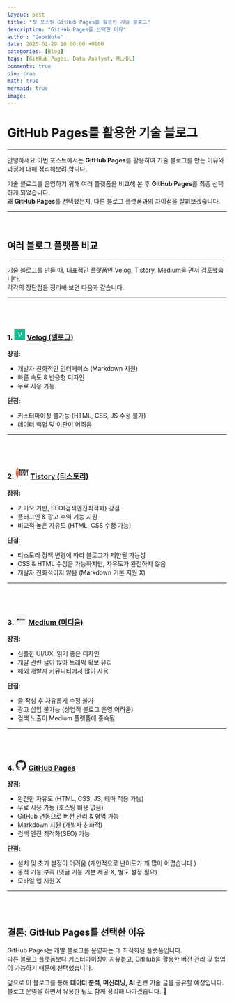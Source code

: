 ```yaml
---
layout: post
title: "첫 포스팅 GitHub Pages를 활용한 기술 블로그"
description: "GitHub Pages를 선택한 이유"
author: "DoorNote"
date: 2025-01-29 10:00:00 +0900
categories: [Blog]
tags: [GitHub Pages, Data Analyst, ML/DL]
comments: true
pin: true
math: true
mermaid: true
image:
---
```


# GitHub Pages를 활용한 기술 블로그
---------------------------------

안녕하세요 이번 포스트에서는 **GitHub Pages**를 활용하여 기술 블로그를 만든 이유와 과정에 대해 정리해보려 합니다.

기술 블로그를 운영하기 위해 여러 플랫폼을 비교해 본 후 **GitHub Pages**를 최종 선택하게 되었습니다.  
왜 **GitHub Pages**를 선택했는지, 다른 블로그 플랫폼과의 차이점을 살펴보겠습니다.

---

<br>

## 여러 블로그 플랫폼 비교
---------------------------------

기술 블로그를 만들 때, 대표적인 플랫폼인 Velog, Tistory, Medium을 먼저 검토했습니다.  
각각의 장단점을 정리해 보면 다음과 같습니다.

---

<br>
<br>

### 1. [<img src="/assets/img/Velog.png" alt="Velog" width="25" height="25">](https://velog.io/)  **[Velog (벨로그)](https://velog.io/)**

**장점:**  
- 개발자 친화적인 인터페이스 (Markdown 지원)  
- 빠른 속도 & 반응형 디자인  
- 무료 사용 가능  

**단점:**  
- 커스터마이징 불가능 (HTML, CSS, JS 수정 불가)  
- 데이터 백업 및 이관이 어려움  

---

<br>
<br>

### 2. [<img src="/assets/img/tistory.png" alt="tistory" width="30" height="30">](https://www.tistory.com/)  **[Tistory (티스토리)](https://www.tistory.com/)**  

**장점:**  
- 카카오 기반, SEO(검색엔진최적화) 강점  
- 플러그인 & 광고 수익 기능 지원  
- 비교적 높은 자유도 (HTML, CSS 수정 가능)  

**단점:**  
- 티스토리 정책 변경에 따라 블로그가 제한될 가능성  
- CSS & HTML 수정은 가능하지만, 자유도가 완전하지 않음  
- 개발자 친화적이지 않음 (Markdown 기본 지원 X)  

---

<br>
<br>

### 3. [<img src="/assets/img/Medium.png" alt="Medium" width="25" height="25">](https://medium.com/)  **[Medium (미디움)](https://medium.com/)**  

**장점:**  
- 심플한 UI/UX, 읽기 좋은 디자인  
- 개발 관련 글이 많아 트래픽 확보 유리  
- 해외 개발자 커뮤니티에서 많이 사용  

**단점:**  
- 글 작성 후 자유롭게 수정 불가  
- 광고 삽입 불가능 (상업적 블로그 운영 어려움)  
- 검색 노출이 Medium 플랫폼에 종속됨  

---

<br>
<br>

### 4. [<img src="/assets/img/github.png" alt="github" width="25" height="25">](https://pages.github.com/) **[GitHub Pages](https://pages.github.com/)**

**장점:**  
- 완전한 자유도 (HTML, CSS, JS, 테마 적용 가능)  
- 무료 사용 가능 (호스팅 비용 없음)  
- GitHub 연동으로 버전 관리 & 협업 가능  
- Markdown 지원 (개발자 친화적)  
- 검색 엔진 최적화(SEO) 가능  

**단점:**  
- 설치 및 초기 설정이 어려움 (개인적으로 난이도가 꽤 많이 어렵습니다.)  
- 동적 기능 부족 (댓글 기능 기본 제공 X, 별도 설정 필요)  
- 모바일 앱 지원 X  

---

<br>
<br>

## 결론: **GitHub Pages를 선택한 이유**  

GitHub Pages는 개발 블로그를 운영하는 데 최적화된 플랫폼입니다.  
다른 블로그 플랫폼보다 커스터마이징이 자유롭고, GitHub을 활용한 버전 관리 및 협업이 가능하기 때문에 선택했습니다.  

앞으로 이 블로그를 통해 **데이터 분석, 머신러닝, AI** 관련 기술 글을 공유할 예정입니다.  
블로그 운영을 하면서 유용한 팁도 함께 정리해 나가겠습니다. 🚀